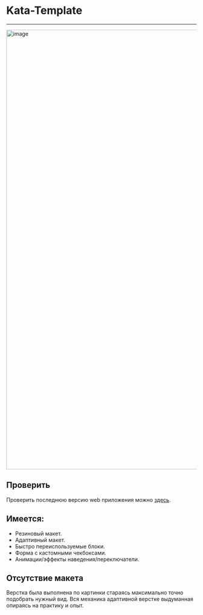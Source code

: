 # Kata-Template

---

<img width="1162" alt="image" src="https://github.com/Binatik/images/assets/47430210/869fcd11-a156-410b-8b51-82d7cbaf0a95">

## Проверить

Проверить последнюю версию web приложения можно [здесь](https://binatik.github.io/kata-template/).

## Имеется:

-   Резиновый макет.
-   Адаптивный макет.
-   Быстро переиспользуемые блоки.
-   Форма с кастомными чекбоксами.
-   Анимации/эффекты наведения/переключатели.

## Отсутствие макета
Верстка была выполнена по картинки стараясь максимально точно подобрать нужный вид.
Вся механика адаптивной верстке выдуманная опираясь на практику и опыт.
